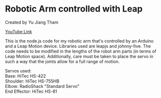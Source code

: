 # Robotic Arm controlled with Leap #
Created by Yu Jiang Tham

[YouTube Link](http://www.youtube.com/watch?v=DnWJ3Q_PA5Y)

This is the node.js code for my robotic arm that's controlled by an Arduino and a Leap Motion device.  Libraries used are leapjs and johnny-five.  The code needs to be modified in the lengths of the robot arm parts (in terms of Leap Motion space).  Additionally, care must be taken to place the servo in such a way that the joints allow for a full range of motion.

Servos used:<br />
Base: HiTec HS-422<br />
Shoulder: HiTec HS-755HB<br />
Elbow: RadioShack "Standard Servo"<br />
End Effector: HiTec HS-81
